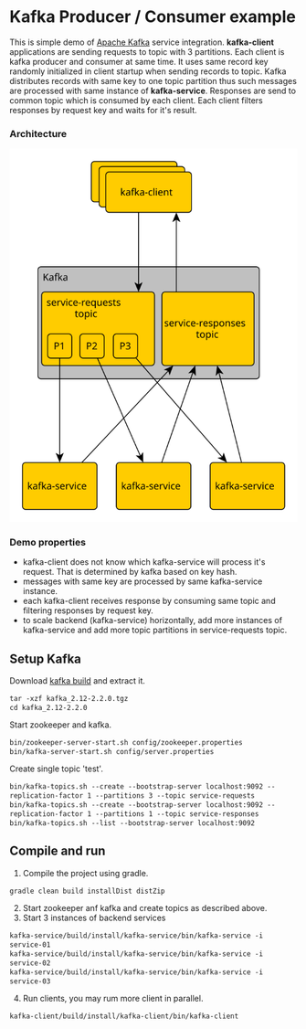 # Kafka Producer / Consumer example
This is simple demo of [Apache Kafka](https://kafka.apache.org/) service integration.
__kafka-client__ applications are sending requests to topic with 3 partitions. Each client is kafka producer and consumer at same time. It uses 
same record key randomly initialized in client startup when sending records to topic. Kafka distributes records with same key to one topic partition 
thus such messages are processed with same instance of __kafka-service__. Responses are send to common topic which is consumed by each client.
Each client filters responses by request key and waits for it's result. 

### Architecture

![architecture](docs/architecture-01.svg)

### Demo properties
* kafka-client does not know which kafka-service will process it's request. That is determined by kafka based on key hash.
* messages with same key are processed by same kafka-service instance.
* each kafka-client receives response by consuming same topic and filtering responses by request key.
* to scale backend (kafka-service) horizontally, add more instances of kafka-service and add more topic partitions in service-requests topic.

## Setup Kafka 
Download [kafka build](https://www.apache.org/dyn/closer.cgi?path=/kafka/2.2.0/kafka_2.12-2.2.0.tgz) and extract it.
```
tar -xzf kafka_2.12-2.2.0.tgz
cd kafka_2.12-2.2.0
```
Start zookeeper and kafka.
```
bin/zookeeper-server-start.sh config/zookeeper.properties
bin/kafka-server-start.sh config/server.properties
```
Create single topic 'test'.
```
bin/kafka-topics.sh --create --bootstrap-server localhost:9092 --replication-factor 1 --partitions 3 --topic service-requests
bin/kafka-topics.sh --create --bootstrap-server localhost:9092 --replication-factor 1 --partitions 1 --topic service-responses
bin/kafka-topics.sh --list --bootstrap-server localhost:9092
``` 

## Compile and run
1. Compile the project using gradle.
```
gradle clean build installDist distZip
```
2. Start zookeeper anf kafka and create topics as described above.
3. Start 3 instances of backend services
```
kafka-service/build/install/kafka-service/bin/kafka-service -i service-01 
kafka-service/build/install/kafka-service/bin/kafka-service -i service-02 
kafka-service/build/install/kafka-service/bin/kafka-service -i service-03 
```
4. Run clients, you may rum more client in parallel.
```
kafka-client/build/install/kafka-client/bin/kafka-client
```